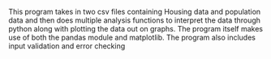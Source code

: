 This program takes in two csv files containing Housing data and population data and then does multiple analysis functions to interpret the data through python along with plotting the data out on graphs. The program itself makes use of both the pandas module and matplotlib.
The program also includes input validation and error checking
